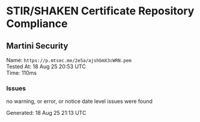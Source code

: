 # STIR/SHAKEN Certificate Repository Compliance

## Martini Security

Name: `https://p.mtsec.me/2e5a/ajshbmX3cWRN.pem`\
Tested At: 18 Aug 25 20:53 UTC\
Time: 110ms

### Issues

no warning, or error, or notice date level issues were found

Generated: 18 Aug 25 21:13 UTC